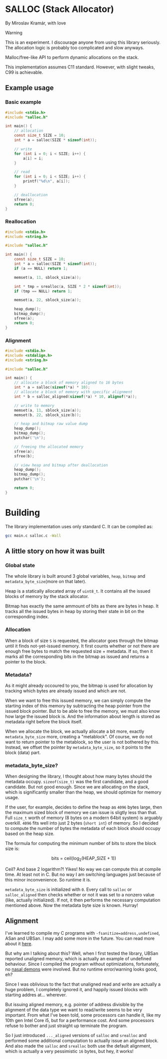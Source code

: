 # SALLOC (Stack Allocator)
By Miroslav Kramár, with love

> [!WARNING]
> This is an experiment. I discourage anyone from using this library seriously. The allocation logic is probably too complicated and slow anyways.

Malloc/free-like API to perform dynamic allocations on the stack.

This implementation assumes C11 standard. However, with slight tweaks, C99 is achievable.

## Example usage

### Basic example

```c
#include <stdio.h>
#include "salloc.h"

int main() {
    // allocation
    const size_t SIZE = 10;
    int * a = salloc(SIZE * sizeof(int));

    // write
    for (int i = 0; i < SIZE; i++) {
        a[i] = i;
    }

    // read
    for (int i = 0; i < SIZE; i++) {
        printf("%d\n", a[i]);
    }

    // deallocation
    sfree(a);
    return 0;
}
```

### Reallocation
```c
#include <stdio.h>
#include <string.h>

#include "salloc.h"

int main() {
    const size_t SIZE = 10;
    int * a = salloc(SIZE * sizeof(int));
    if (a == NULL) return 1;

    memset(a, 11, sblock_size(a));

    int * tmp = srealloc(a, SIZE * 2 * sizeof(int));
    if (tmp == NULL) return 1;

    memset(a, 22, sblock_size(a));

    heap_dump();
    bitmap_dump();
    sfree(a);
    return 0;
}
```

### Alignment
```c
#include <stdio.h>
#include <stdalign.h>
#include <string.h>

#include "salloc.h"

int main() {
    // allocate a block of memory aligned to 16 bytes
    int * a = salloc(sizeof(*a) * 10);
    // allocate a block of memory with specific alignment
    int * b = salloc_aligned(sizeof(*a) * 10, alignof(*a));

    // write to memory
    memset(a, 11, sblock_size(a));
    memset(b, 22, sblock_size(b));

    // heap and bitmap raw value dump
    heap_dump();
    bitmap_dump();
    putchar('\n');

    // freeing the allocated memory
    sfree(a);
    sfree(b);

    // view heap and bitmap after deallocation
    heap_dump();
    bitmap_dump();
    putchar('\n');

    return 0;
}
```

# Building

The library implementation uses only standard C. It can be compiled as:

```bash
gcc main.c salloc.c -Wall
```

## A little story on how it was built

### Global state
The whole library is built around 3 global variables, `heap`, `bitmap` and `metadata_byte_size`(more on that later).

Heap is a statically allocated array of `uint8_t`. It contains all the issued blocks of memory by the stack allocator.

Bitmap has exactly the same ammount of bits as there are bytes in heap. It tracks all the issued bytes in heap by storing their state in bit on the corresponding index.

### Allocation
When a block of size `S` is requested, the allocator goes through the bitmap until it finds not-yet-issued memory. It first counts whether or not there are enough free bytes to match the requested size + metadata. If so, then it marks all the corresponding bits in the bitmap as issued and returns a pointer to the block.

### Metadata?

As it might already occoured to you, the bitmap is used for allocation by tracking which bytes are already issued and which are not.

When we want to free this issued memory, we can simply compute the starting index of this memory by subtracting the heap pointer from the issued block pointer. But to be able to free the memory, we must also know how large the issued block is. And the information about length is stored as metadata right before the block itself.

When we allocate the block, we actually allocate a bit more, exactly `metadata_byte_size` more, creating a "metablock". Of course, we do not want to return pointer to the metablock, so the user is not bothered by this. Instead, we offset the pointer by `metadata_byte_size`, so it points to the block (data) part.

### metadata_byte_size?

When designing the library, I thought about how many bytes should the metadata occupy. `sizeof(size_t)` was the first candidate, and a good candidate. But not good enough. Since we are allocating on the stack, which is significantly smaller than the heap, we should optimize for memory usage.

If the user, for example, decides to define the heap as `4096` bytes large, then the maximum sized block of memory we can issue is sligtly less than that. Full `size_t` worth of memory (8 bytes on a modern 64bit system) is arguably overkill. `4096` fits well into just 2 bytes (`short int`) of memory. So I decided to compute the number of bytes the metadata of each block should occupy based on the heap size. 

The formula for computing the minimum number of bits to store the block size is:

$$
\text{bits = ceil} (\log_2(\text{HEAP\_SIZE} + 1))
$$

Ceil? And base 2 logarithm?! Yikes! No way we can compute this at compile time. At least not in C. But no way I am switching languages just because of this minor inconvenience. So runtime it is. 

`metadata_byte_size` is initialized with `0`. Every call to `salloc` or `salloc_aligned` then checks whether or not it was set to a nonzero value (like, actually initialized). If not, it then performs the necessary computation mentioned above. Now the metadata byte size is known. Hurray!

## Alignment

I've learned to compile my C programs with `-fsanitize=address,undefined`, ASan and UBSan. I may add some more in the future. You can read more about it [here](https://gcc.gnu.org/onlinedocs/gcc/Instrumentation-Options.html).

But why am I talking about this? Well, when I first tested the library, UBSan reported unaligned memory, which is actually an example of undefined behaviour. Since I compiled the program without optimizations, fortunately, no [nasal demons](https://groups.google.com/g/comp.std.c/c/ycpVKxTZkgw/m/S2hHdTbv4d8J) were involved. But no runtime error/warning looks good, eh?

Since I was oblivious to the fact that unaligned read and write are actually a huge problem, I completely ignored it, and happily issued blocks with starting addres at... wherever.

But issuing aligned memory, e.g. pointer of address divisible by the alignment of the data type we want to read/write seems to be very important. From what I've been told, some processors can handle it, like my 10th gen Intel Core i5, but for a performance cost. And some processors refuse to bother and just straight up terminate the program.

So I just introduced `..._aligned` versions of `salloc` and `srealloc` and performed some additional computation to actually issue an aligned block. And also made the `salloc` and `srealloc` both use the default alignment, which is actually a very pessimistic `16` bytes, but hey, it works!